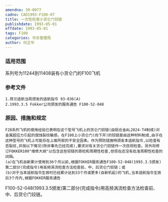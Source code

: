 ```yaml
---
amendno: 39-0977  
cadno: CAD1993-F100-07  
title: 一次性检查小货仑门铰链  
publishdate: 1993-05-01  
effdate: 1993-05-01  
tags: F100  
categories: 华东管理局  
author: 何正华  
---
```

  
### 适用范围  
系列号为11244到11408装有小货仑门的F100飞机  
  
<!--more-->  
### 参考文件  
    1.荷兰适航当局颁发的适航指令 93-036(A)  
    2.1993.3.5 Fokker公司颁发的服务通告 F100-52-048  
  
### 原因、措施和规定  
    F28系列飞机的使用经验已表明在这个型号飞机上的货仑门铰链(由铝合金AL2024-T4制成)对金属超应力引起的腐蚀裂纹敏感。在F100上小货仑门(向下开)的铰链是由这种材料制成,由于在这种型号的飞机上可能存在上面所叙的不安全因素。作为预防措施特颁发本适航指令,以检查有否裂纹,并按以下情况(除非事先已经完成),要求对有关货仑门铰链作一次目视检查。另外将修订FOKKER100"维修大纲"以包含这些铰链的首检和周期性检查,但现在还没有批准周期性检查的间隔。  
    (a)在飞机自新累计使用到36个月以前,根据FOKKER服务通告F100-52-048(1993.3.5颁发)第二部分(完成指令)用高频涡流检查方法检查前、中、后货仑门铰链；或  
    (b)对于当本适航指令生效时已经累计达到33个月或更多(自新机起)的飞机,当本适航指令生效后3个月内,根据FOKKER服务通告  
  
  
F100-52-048(1993.3.5颁发)第二部分(完成指令)用高频涡流检查方法检查前、中、后货仑门铰链。  
